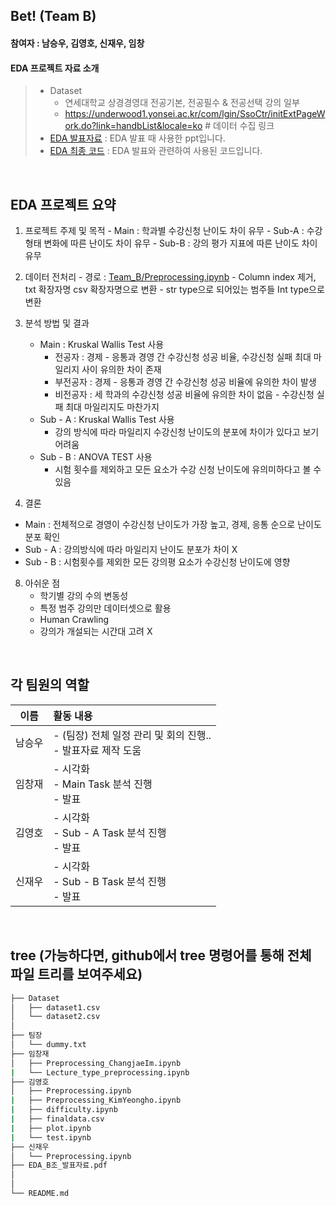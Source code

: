 ## Bet! (Team B)
#### 참여자 : 남승우, 김영호, 신재우, 임창
#### EDA 프로젝트 자료 소개
> * Dataset
>   * 연세대학교 상경경영대 전공기본, 전공필수 & 전공선택 강의 일부
>   * https://underwood1.yonsei.ac.kr/com/lgin/SsoCtr/initExtPageWork.do?link=handbList&locale=ko # 데이터 수집 링크
> * [EDA 발표자료](EDA_B조_발표자료.pdf) : EDA 발표 때 사용한 ppt입니다.
> * [EDA 최종 코드](EDA_B조_코드.ipynb) : EDA 발표와 관련하여 사용된 코드입니다.

<br>



## EDA 프로젝트 요약

1. 프로젝트 주제 및 목적
        - Main : 학과별 수강신청 난이도 차이 유무
        - Sub-A : 수강형태 변화에 따른 난이도 차이 유무
        - Sub-B : 강의 평가 지표에 따른 난이도 차이 유무 

3. 데이터 전처리
        - 경로 : [Team_B/Preprocessing.ipynb](https://github.com/namu-tree/10th-EDA/blob/main/Team_B/Preprocessing.ipynb)
        - Column index 제거, txt 확장자명 csv 확장자명으로 변환
        - str type으로 되어있는 범주들 Int type으로 변환
            
 
5. 분석 방법 및 결과
   
   - Main : Kruskal Wallis Test 사용
     - 전공자 : 경제 - 응통과 경영 간 수강신청 성공 비율, 수강신청 실패 최대 마일리지 사이 유의한 차이 존재 
     - 부전공자 : 경제 - 응통과 경영 간 수강신청 성공 비율에 유의한 차이 발생
     - 비전공자 : 세 학과의 수강신청 성공 비율에 유의한 차이 없음 - 수강신청 실패 최대 마일리지도 마찬가지
   - Sub - A : Kruskal Wallis Test 사용
     - 강의 방식에 따라 마일리지 수강신청 난이도의 분포에 차이가 있다고 보기 어려움
   - Sub - B : ANOVA TEST 사용
     - 시험 횟수를 제외하고 모든 요소가 수강 신청 난이도에 유의미하다고 볼 수 있음
		    
7. 결론
  - Main : 전체적으로 경영이 수강신청 난이도가 가장 높고, 경제, 응통 순으로 난이도 분포 확인
  - Sub - A : 강의방식에 따라 마일리지 난이도 분포가 차이 X
  - Sub - B : 시험횟수를 제외한 모든 강의평 요소가 수강신청 난이도에 영향
    
8. 아쉬운 점
    - 학기별 강의 수의 변동성
    - 특정 범주 강의만 데이터셋으로 활용
    - Human Crawling
    - 강의가 개설되는 시간대 고려 X



<br>



 ## 각 팀원의 역할
 
|이름|활동 내용| 
|:---:|:---|
|남승우| - (팀장) 전체 일정 관리 및 회의 진행..<br> - 발표자료 제작 도움| 
|임창재| - 시각화<br> - Main Task 분석 진행 <br> - 발표| 
|김영호| - 시각화 <br> - Sub - A Task 분석 진행 <br> - 발표|
|신재우| - 시각화<br> - Sub - B Task 분석 진행 <br> - 발표| 
<br/>



## tree (가능하다면, github에서 tree 명령어를 통해 전체 파일 트리를 보여주세요)
```bash
├── Dataset
│   ├── dataset1.csv
│   └── dataset2.csv
│
├── 팀장
│   └── dummy.txt
├── 임창재
│   ├── Preprocessing_ChangjaeIm.ipynb
|   └── Lecture_type_preprocessing.ipynb
├── 김영호
│   ├── Preprocessing.ipynb
|   ├── Preprocessing_KimYeongho.ipynb
|   ├── difficulty.ipynb
|   ├── finaldata.csv
|   ├── plot.ipynb
|   └── test.ipynb
├── 신재우
│   └── Preprocessing.ipynb
├── EDA_B조_발표자료.pdf
│   
│
└── README.md
``` 
